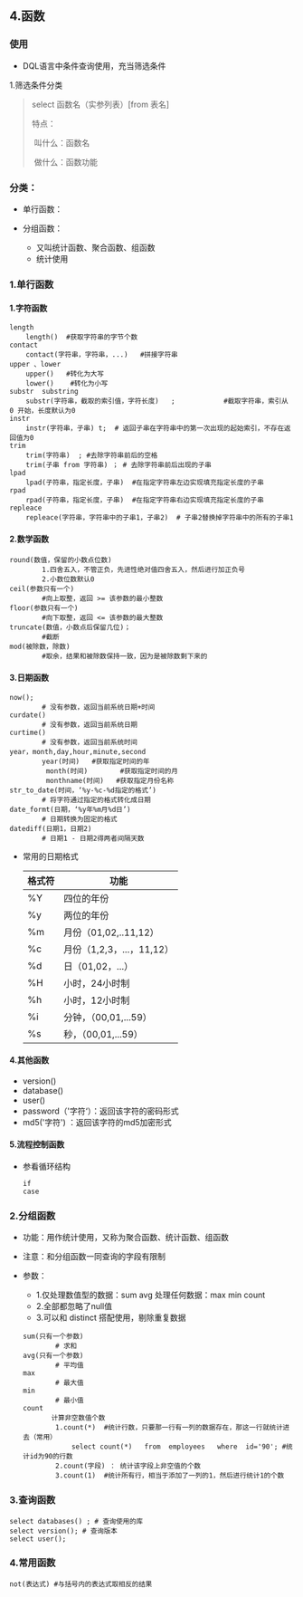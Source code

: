 

## 4.函数

### 使用

*   DQL语言中条件查询使用，充当筛选条件

1.筛选条件分类

> select 函数名（实参列表）[from 表名]
>
> 特点：
>
> ​		叫什么：函数名
>
> ​		做什么：函数功能

### 分类：

*   单行函数：

*   分组函数：
    *   又叫统计函数、聚合函数、组函数
    *   统计使用

### 1.单行函数

#### 1.字符函数

```mysql
length
	length()  #获取字符串的字节个数
contact
	contact(字符串，字符串，...)   #拼接字符串
upper 、lower
	upper()   #转化为大写
	lower()    #转化为小写
substr  substring
	substr(字符串，截取的索引值，字符长度)   ;            #截取字符串，索引从 0 开始，长度默认为0
instr
	instr(字符串，子串) t;  # 返回子串在字符串中的第一次出现的起始索引，不存在返回值为0
trim
	trim(字符串)  ; #去除字符串前后的空格
	trim(子串 from 字符串) ； # 去除字符串前后出现的子串
lpad
	lpad(子符串，指定长度，子串)  #在指定字符串左边实现填充指定长度的子串
rpad
	rpad(子符串，指定长度，子串)  #在指定字符串右边实现填充指定长度的子串
repleace
	repleace(字符串，字符串中的子串1，子串2)  # 子串2替换掉字符串中的所有的子串1
```

#### 2.数学函数

```mysql
round(数值，保留的小数点位数)  
        1.四舍五入，不管正负，先进性绝对值四舍五入，然后进行加正负号
        2.小数位数默认0
ceil(参数只有一个)   
		#向上取整，返回 >= 该参数的最小整数
floor(参数只有一个)   
		#向下取整，返回 <= 该参数的最大整数
truncate(数值，小数点后保留几位)； 
		#截断
mod(被除数，除数)    
		#取余，结果和被除数保持一致，因为是被除数剩下来的
```

#### 3.日期函数

```mysql
now();   
		# 没有参数，返回当前系统日期+时间
curdate()  
		# 没有参数，返回当前系统日期
curtime()   
		# 没有参数，返回当前系统时间		
year，month,day,hour,minute,second
		year(时间)   #获取指定时间的年
         month(时间)        #获取指定时间的月
         monthname(时间)   #获取指定月份名称
str_to_date(时间，‘%y-%c-%d指定的格式’)  
		# 将字符通过指定的格式转化成日期
date_formt(日期，‘%y年%m月%d日’)  
		# 日期转换为固定的格式
datediff(日期1，日期2)  
		# 日期1 - 日期2得两者间隔天数
```

*   常用的日期格式

    | 格式符 | 功能                      |
    | ------ | ------------------------- |
    | %Y     | 四位的年份                |
    | %y     | 两位的年份                |
    | %m     | 月份（01,02,..11,12）     |
    | %c     | 月份（1,2,3，...，11,12） |
    | %d     | 日（01,02，...）          |
    | %H     | 小时，24小时制            |
    | %h     | 小时，12小时制            |
    | %i     | 分钟，（00,01,...59）     |
    | %s     | 秒，（00,01,...59）       |



#### 4.其他函数

* version()
* database()
* user()
* password（'字符‘）：返回该字符的密码形式
* md5('字符') ：返回该字符的md5加密形式



#### 5.流程控制函数 

*   参看循环结构

    ```mysql
    if
    case
    ```

### 2.分组函数

*   功能：用作统计使用，又称为聚合函数、统计函数、组函数

*   注意：和分组函数一同查询的字段有限制

*   参数：

    *   1.仅处理数值型的数据：sum avg   处理任何数据：max min count
    *   2.全部都忽略了null值
    *   3.可以和 distinct 搭配使用，剔除重复数据

    ```mysql
    sum(只有一个参数)    
    		# 求和
    avg(只有一个参数)  
    		# 平均值
    max
    		# 最大值
    min
    		# 最小值
    count
    	   计算非空数值个数
            1.count(*)  #统计行数，只要那一行有一列的数据存在，那这一行就统计进去（常用）
                select count(*)   from  employees   where  id='90'; #统计id为90的行数
            2.count(字段) ： 统计该字段上非空值的个数
            3.count(1)  #统计所有行，相当于添加了一列的1，然后进行统计1的个数
    ```

### 3.查询函数

```mysql
select databases() ; # 查询使用的库
select version(); # 查询版本
select user();
```

### 4.常用函数

```mysql
not(表达式) #与括号内的表达式取相反的结果
```



